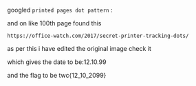 googled `printed pages dot pattern` :

and on like 100th page found this

`https://office-watch.com/2017/secret-printer-tracking-dots/`

as per this i have edited the original image check it


which gives the date to be:12.10.99

and the flag to be  twc{12_10_2099}